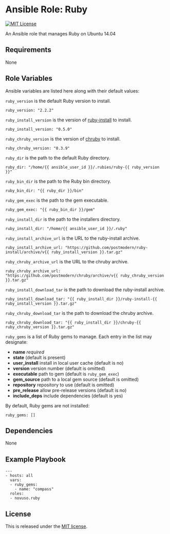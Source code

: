 # Ansible Role: Ruby

[![MIT License](http://img.shields.io/badge/license-MIT-003399.svg)](http://opensource.org/licenses/MIT)

An Ansible role that manages Ruby on Ubuntu 14.04

## Requirements

None

## Role Variables

Ansible variables are listed here along with their default values:

`ruby_version` is the default Ruby version to install.

    ruby_version: "2.2.2"

`ruby_install_version` is the version of
[ruby-install](https://github.com/postmodern/ruby-install) to install.

    ruby_install_version: "0.5.0"

`ruby_chruby_version` is the version of
[chruby](https://github.com/postmodern/chruby) to install.

    ruby_chruby_version: "0.3.9"

`ruby_dir` is the path to the default Ruby directory.

    ruby_dir: "/home/{{ ansible_user_id }}/.rubies/ruby-{{ ruby_version }}"

`ruby_bin_dir` is the path to the Ruby bin directory.

    ruby_bin_dir: "{{ ruby_dir }}/bin"

`ruby_gem_exec` is the path to the gem executable.

    ruby_gem_exec: "{{ ruby_bin_dir }}/gem"

`ruby_install_dir` is the path to the installers directory.

    ruby_install_dir: "/home/{{ ansible_user_id }}/.ruby"

`ruby_install_archive_url` is the URL to the ruby-install archive.

    ruby_install_archive_url: "https://github.com/postmodern/ruby-install/archive/v{{ ruby_install_version }}.tar.gz"

`ruby_chruby_archive_url` is the URL to the chruby archive.

    ruby_chruby_archive_url: "https://github.com/postmodern/chruby/archive/v{{ ruby_chruby_version }}.tar.gz"

`ruby_install_download_tar` is the path to download the ruby-install archive.

    ruby_install_download_tar: "{{ ruby_install_dir }}/ruby-install-{{ ruby_install_version }}.tar.gz"

`ruby_chruby_download_tar` is the path to download the chruby archive.

    ruby_chruby_download_tar: "{{ ruby_install_dir }}/chruby-{{ ruby_chruby_version }}.tar.gz"

`ruby_gems` is a list of Ruby gems to manage. Each entry in the list may
designate:

* **name** *required*
* **state** (default is present)
* **user_install** install in local user cache (default is no)
* **version** version number (default is omitted)
* **executable** path to gem (default is `ruby_gem_exec`)
* **gem_source** path to a local gem source (default is omitted)
* **repository** repository to use (default is omitted)
* **pre_release** allow pre-release versions (default is no)
* **include_deps** include dependencies (default is yes)

By default, Ruby gems are not installed:

    ruby_gems: []

## Dependencies

None

## Example Playbook

    ---
    - hosts: all
      vars:
      - ruby_gems:
        - name: "compass"
      roles:
      - novuso.ruby

## License

This is released under the [MIT license](http://opensource.org/licenses/MIT).
